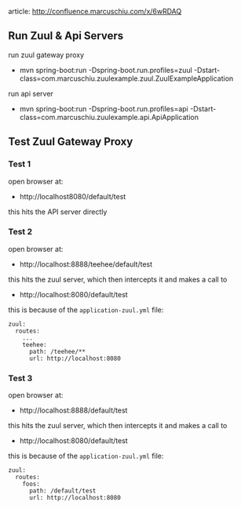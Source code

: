 article: http://confluence.marcuschiu.com/x/6wRDAQ

## Run Zuul & Api Servers

run zuul gateway proxy
- mvn spring-boot:run -Dspring-boot.run.profiles=zuul -Dstart-class=com.marcuschiu.zuulexample.zuul.ZuulExampleApplication

run api server
- mvn spring-boot:run -Dspring-boot.run.profiles=api -Dstart-class=com.marcuschiu.zuulexample.api.ApiApplication

## Test Zuul Gateway Proxy

### Test 1
open browser at:
- http://localhost8080/default/test

this hits the API server directly

### Test 2
open browser at:
- http://localhost:8888/teehee/default/test

this hits the zuul server, which then intercepts it and makes a call to
- http://localhost:8080/default/test

this is because of the `application-zuul.yml` file:
```
zuul:
  routes:
    ...
    teehee:
      path: /teehee/**
      url: http://localhost:8080
```

### Test 3
open browser at:
- http://localhost:8888/default/test

this hits the zuul server, which then intercepts it and makes a call to
- http://localhost:8080/default/test

this is because of the `application-zuul.yml` file:
```
zuul:
  routes:
    foos:
      path: /default/test
      url: http://localhost:8080
```